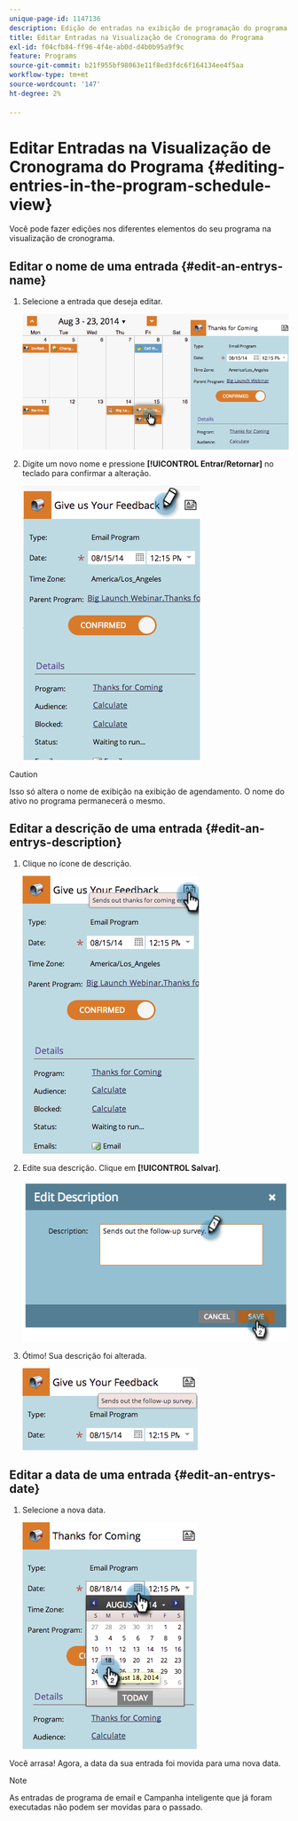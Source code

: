 ```yaml
---
unique-page-id: 1147136
description: Edição de entradas na exibição de programação do programa - Documentação do Marketo - Documentação do produto
title: Editar Entradas na Visualização de Cronograma do Programa
exl-id: f04cfb84-ff96-4f4e-ab0d-d4b0b95a9f9c
feature: Programs
source-git-commit: b21f955bf98063e11f8ed3fdc6f164134ee4f5aa
workflow-type: tm+mt
source-wordcount: '147'
ht-degree: 2%

---
```


# Editar Entradas na Visualização de Cronograma do Programa {#editing-entries-in-the-program-schedule-view}

Você pode fazer edições nos diferentes elementos do seu programa na visualização de cronograma.

## Editar o nome de uma entrada {#edit-an-entrys-name}

1. Selecione a entrada que deseja editar.

   ![](assets/image2014-9-18-18-3a1-3a36.png)

1. Digite um novo nome e pressione **[!UICONTROL Entrar/Retornar]** no teclado para confirmar a alteração.

   ![](assets/image2014-9-18-18-3a1-3a53.png)

>[!CAUTION]
>
>Isso só altera o nome de exibição na exibição de agendamento. O nome do ativo no programa permanecerá o mesmo.

## Editar a descrição de uma entrada {#edit-an-entrys-description}

1. Clique no ícone de descrição.

   ![](assets/image2014-9-18-18-3a3-3a7.png)

1. Edite sua descrição. Clique em **[!UICONTROL Salvar]**.

   ![](assets/image2014-9-18-18-3a3-3a22.png)

1. Ótimo! Sua descrição foi alterada.

   ![](assets/image2014-9-18-18-3a3-3a48.png)

## Editar a data de uma entrada {#edit-an-entrys-date}

1. Selecione a nova data.

   ![](assets/image2014-9-18-18-3a4-3a39.png)

Você arrasa! Agora, a data da sua entrada foi movida para uma nova data.

>[!NOTE]
>
> As entradas de programa de email e Campanha inteligente que já foram executadas não podem ser movidas para o passado.
